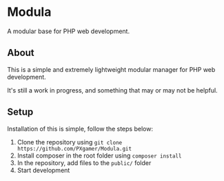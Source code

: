 # Modula

A modular base for PHP web development.

## About

This is a simple and extremely lightweight modular manager for PHP web development.

It's still a work in progress, and something that may or may not be helpful.

## Setup

Installation of this is simple, follow the steps below:

1. Clone the repository using `git clone https://github.com/PXgamer/Modula.git`
2. Install composer in the root folder using `composer install`
3. In the repository, add files to the `public/` folder
4. Start development
